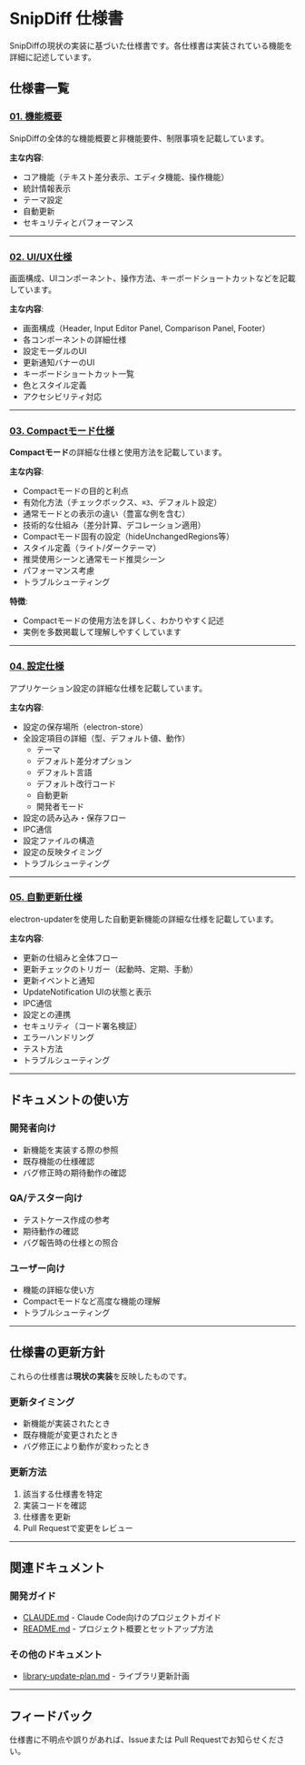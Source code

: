 # SnipDiff 仕様書

SnipDiffの現状の実装に基づいた仕様書です。各仕様書は実装されている機能を詳細に記述しています。

## 仕様書一覧

### [01. 機能概要](01_feature-overview.md)
SnipDiffの全体的な機能概要と非機能要件、制限事項を記載しています。

**主な内容**:
- コア機能（テキスト差分表示、エディタ機能、操作機能）
- 統計情報表示
- テーマ設定
- 自動更新
- セキュリティとパフォーマンス

---

### [02. UI/UX仕様](02_ui-ux.md)
画面構成、UIコンポーネント、操作方法、キーボードショートカットなどを記載しています。

**主な内容**:
- 画面構成（Header, Input Editor Panel, Comparison Panel, Footer）
- 各コンポーネントの詳細仕様
- 設定モーダルのUI
- 更新通知バナーのUI
- キーボードショートカット一覧
- 色とスタイル定義
- アクセシビリティ対応

---

### [03. Compactモード仕様](03_compact-mode.md)
**Compactモード**の詳細な仕様と使用方法を記載しています。

**主な内容**:
- Compactモードの目的と利点
- 有効化方法（チェックボックス、`⌘3`、デフォルト設定）
- 通常モードとの表示の違い（豊富な例を含む）
- 技術的な仕組み（差分計算、デコレーション適用）
- Compactモード固有の設定（hideUnchangedRegions等）
- スタイル定義（ライト/ダークテーマ）
- 推奨使用シーンと通常モード推奨シーン
- パフォーマンス考慮
- トラブルシューティング

**特徴**:
- Compactモードの使用方法を詳しく、わかりやすく記述
- 実例を多数掲載して理解しやすくしています

---

### [04. 設定仕様](04_settings.md)
アプリケーション設定の詳細な仕様を記載しています。

**主な内容**:
- 設定の保存場所（electron-store）
- 全設定項目の詳細（型、デフォルト値、動作）
  - テーマ
  - デフォルト差分オプション
  - デフォルト言語
  - デフォルト改行コード
  - 自動更新
  - 開発者モード
- 設定の読み込み・保存フロー
- IPC通信
- 設定ファイルの構造
- 設定の反映タイミング
- トラブルシューティング

---

### [05. 自動更新仕様](05_auto-update.md)
electron-updaterを使用した自動更新機能の詳細な仕様を記載しています。

**主な内容**:
- 更新の仕組みと全体フロー
- 更新チェックのトリガー（起動時、定期、手動）
- 更新イベントと通知
- UpdateNotification UIの状態と表示
- IPC通信
- 設定との連携
- セキュリティ（コード署名検証）
- エラーハンドリング
- テスト方法
- トラブルシューティング

---

## ドキュメントの使い方

### 開発者向け
- 新機能を実装する際の参照
- 既存機能の仕様確認
- バグ修正時の期待動作の確認

### QA/テスター向け
- テストケース作成の参考
- 期待動作の確認
- バグ報告時の仕様との照合

### ユーザー向け
- 機能の詳細な使い方
- Compactモードなど高度な機能の理解
- トラブルシューティング

---

## 仕様書の更新方針

これらの仕様書は**現状の実装**を反映したものです。

### 更新タイミング
- 新機能が実装されたとき
- 既存機能が変更されたとき
- バグ修正により動作が変わったとき

### 更新方法
1. 該当する仕様書を特定
2. 実装コードを確認
3. 仕様書を更新
4. Pull Requestで変更をレビュー

---

## 関連ドキュメント

### 開発ガイド
- [CLAUDE.md](../../CLAUDE.md) - Claude Code向けのプロジェクトガイド
- [README.md](../../README.md) - プロジェクト概要とセットアップ方法

### その他のドキュメント
- [library-update-plan.md](../library-update-plan.md) - ライブラリ更新計画

---

## フィードバック

仕様書に不明点や誤りがあれば、Issueまたは Pull Requestでお知らせください。
